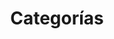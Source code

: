 ---
title: Categorías
categorias:
  0:
    cat: jardinería
    icon: maki:garden-centre
  1:
    cat: hogar
    icon: material-symbols-light:garage-home
  2:
    cat: piscina
    icon: mingcute:swimming-pool-line
  3:
    cat: construcción
    icon: material-symbols:construction
  4:
    cat: otros
    icon: mdi:dots-horizontal-circle-outline
---